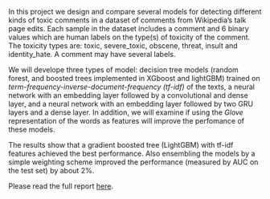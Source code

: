 In this project we design and compare several models for detecting different kinds of toxic comments in a dataset of comments from Wikipedia’s talk page edits. Each sample in the dataset includes a comment and 6 binary values which are human labels on the type(s) of toxicity of the comment. The toxicity types are: toxic, severe_toxic, obscene, threat, insult and identity_hate. A comment may have several labels.

We will develope three types of model: decision tree models (random forest, and boosted trees implemented in XGboost and lightGBM) trained on *term-frequency-inverse-document-frequency (tf-idf)* of the texts, a neural network with an embedding layer followed by a convolutional and dense layer, and a neural network with an embedding layer followed by two GRU layers and a dense layer. In addition, we will examine if using the *Glove* representation of the words as features will improve the perfomance of these models.

The results show that a gradient boosted tree (LightGBM) with tf-idf features achieved the best performance. Also ensembling the models by a simple weighting scheme improved the performance (measured by AUC on the test set) by about 2%.

Please read the full report [here](https://github.com/akhodadadi/DetectToxicComments/blob/master/Detecting%20toxic%20comments.ipynb).

